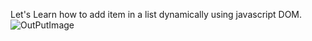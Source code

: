 Let's Learn how to add item in a list dynamically using javascript DOM.
![OutPutImage](https://github.com/user-attachments/assets/dfc824f5-cdca-463a-a235-b7a0a00d421b)

